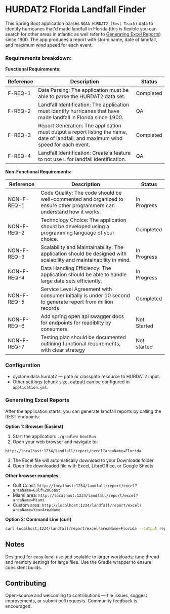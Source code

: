 HURDAT2 Florida Landfall Finder
===============================

This Spring Boot application parses `NOAA HURDAT2 (Best Track)` data to identify hurricanes that'd made landfall in Florida (this is flexible you can search for other areas in atlantic as well refer to [Generating Excel Reports](#Generating-Excel-Reports)) 
since 1900. The app produces a report with storm name, date of landfall, and maximum wind speed for each event.


### Requirements breakdown:

**Functional Requirements:**

| Reference | Description                                                                                                                        | Status    |
|-----------|------------------------------------------------------------------------------------------------------------------------------------|-----------|
| F-REQ-1   | Data Parsing: The application must be able to parse the HURDAT2 data set.                                                          | Completed |
| F-REQ-2   | Landfall Identification: The application must identify hurricanes that have made landfall in Florida since 1900.                   | QA        |
| F-REQ-3   | Report Generation: The application must output a report listing the name, date of landfall, and maximum wind speed for each event. | Completed |
| F-REQ-4   | Landfall Identification: Create a feature to not use `L` for landfall identification.                                              | QA        |

**Non-Functional Requirements:**

| Reference   | Description                                                                                                            | Status      |
|-------------|------------------------------------------------------------------------------------------------------------------------|-------------|
| NON-F-REQ-1 | Code Quality: The code should be well-commented and organized to ensure other programmers can understand how it works. | In Progress |
| NON-F-REQ-2 | Technology Choice: The application should be developed using a programming language of your choice.                    | Completed   |
| NON-F-REQ-3 | Scalability and Maintainability: The application should be designed with scalability and maintainability in mind.      | In Progress |
| NON-F-REQ-4 | Data Handling Efficiency: The application should be able to handle large data sets efficiently.                        | In Progress |
| NON-F-REQ-5 | Service Level Agreement with consumer initially is under 10 second to generate report from million records             | Completed   |
| NON-F-REQ-6 | Add spring open api swagger docs for endpoints for readiblity by consumers | Not Started | 
| NON-F-REQ-7 | Testing plan should be documented outlining functional requirements, with clear strategy                                           | Not started |

### Configuration

- cyclone.data.hurdat2 — path or classpath resource to HURDAT2 input.
- Other settings (chunk size, output) can be configured in `application.yml`.


### Generating Excel Reports

After the application starts, you can generate landfall reports by calling the REST endpoints:

**Option 1: Browser (Easiest)**
1. Start the application: `./gradlew bootRun`
2. Open your web browser and navigate to:
```
http://localhost:1234/landfall/report/excel?areaName=Florida
```
3. The Excel file will automatically download to your Downloads folder
4. Open the downloaded file with Excel, LibreOffice, or Google Sheets

**Other browser examples:**
- Gulf Coast: `http://localhost:1234/landfall/report/excel?areaName=Gulf%20Coast`
- Miami area: `http://localhost:1234/landfall/report/excel?areaName=Miami`
- Custom area: `http://localhost:1234/landfall/report/excel?areaName=YourAreaName`

**Option 2: Command Line (curl)**
```bash
curl localhost:1234/landfall/report/excel?areaName=Florida --output report.xls
```
Notes
-----
Designed for easy local use and scalable to larger workloads; tune thread and memory settings for large files. Use the Gradle wrapper to ensure consistent builds.

Contributing
------------
Open-source and welcoming to contributions — file issues, suggest improvements, or submit pull requests. Community feedback is encouraged.

